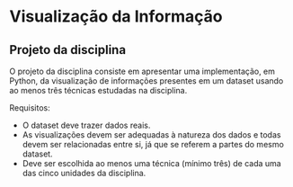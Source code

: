 # Visualização da Informação
## Projeto da disciplina

O projeto da disciplina consiste em apresentar uma implementação, em Python, da visualização de informações presentes em um dataset usando ao menos três técnicas estudadas na disciplina.

Requisitos:
*   O dataset deve trazer dados reais.
*   As visualizações devem ser adequadas à natureza dos dados e todas devem ser relacionadas entre si, já que se referem a partes do mesmo dataset.
*   Deve ser escolhida ao menos uma técnica (mínimo três) de cada uma das cinco unidades da disciplina.
